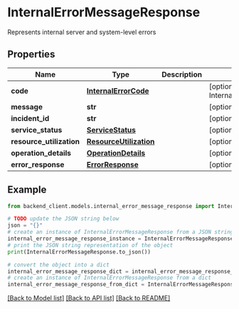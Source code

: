 # InternalErrorMessageResponse

Represents internal server and system-level errors

## Properties

Name | Type | Description | Notes
------------ | ------------- | ------------- | -------------
**code** | [**InternalErrorCode**](InternalErrorCode.md) |  | [optional] [default to InternalErrorCode.NO_INTERNAL_ERROR]
**message** | **str** |  | [optional] 
**incident_id** | **str** |  | [optional] 
**service_status** | [**ServiceStatus**](ServiceStatus.md) |  | [optional] 
**resource_utilization** | [**ResourceUtilization**](ResourceUtilization.md) |  | [optional] 
**operation_details** | [**OperationDetails**](OperationDetails.md) |  | [optional] 
**error_response** | [**ErrorResponse**](ErrorResponse.md) |  | [optional] 

## Example

```python
from backend_client.models.internal_error_message_response import InternalErrorMessageResponse

# TODO update the JSON string below
json = "{}"
# create an instance of InternalErrorMessageResponse from a JSON string
internal_error_message_response_instance = InternalErrorMessageResponse.from_json(json)
# print the JSON string representation of the object
print(InternalErrorMessageResponse.to_json())

# convert the object into a dict
internal_error_message_response_dict = internal_error_message_response_instance.to_dict()
# create an instance of InternalErrorMessageResponse from a dict
internal_error_message_response_from_dict = InternalErrorMessageResponse.from_dict(internal_error_message_response_dict)
```
[[Back to Model list]](../README.md#documentation-for-models) [[Back to API list]](../README.md#documentation-for-api-endpoints) [[Back to README]](../README.md)


